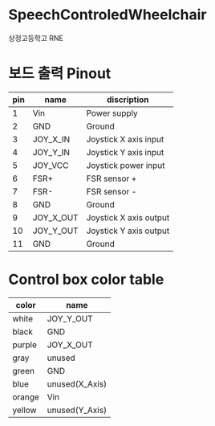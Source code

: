 # SpeechControledWheelchair
상정고등학고 RNE

# 보드 출력 Pinout

| pin |   name   |      discription       |
|-----|----------|------------------------|
|  1  |    Vin   | Power supply           |
|  2  |    GND   | Ground                 |
|  3  | JOY_X_IN | Joystick X axis input  | 
|  4  | JOY_Y_IN | Joystick Y axis input  |
|  5  | JOY_VCC  | Joystick power input   |
|  6  | FSR+     | FSR sensor +           |
|  7  | FSR-     | FSR sensor -           |
|  8  | GND      | Ground                 |
|  9  | JOY_X_OUT| Joystick X axis output |
| 10  | JOY_Y_OUT| Joystick Y axis output |
| 11  | GND      | Ground                 |


# Control box color table
| color  | name           |
|--------|----------------|
| white  | JOY_Y_OUT      |
| black  | GND            |
| purple | JOY_X_OUT      |
| gray   | unused         |
| green  | GND            |
| blue   | unused(X_Axis) |
| orange | Vin            |
| yellow | unused(Y_Axis) |
